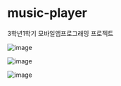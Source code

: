 # music-player
3학년1학기 모바일앱프로그래밍 프로젝트

![image](https://user-images.githubusercontent.com/38280578/48748471-62c5c300-ecba-11e8-986e-e39c0c660db6.png)

![image](https://user-images.githubusercontent.com/38280578/48748476-68bba400-ecba-11e8-97b5-f44aa456acac.png)

![image](https://user-images.githubusercontent.com/38280578/48748483-6d805800-ecba-11e8-926c-71e01561d04e.png)
